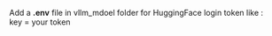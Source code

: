 Add a <b>.env</b> file in vllm_mdoel folder for HuggingFace login token like : <br>
key = your token
